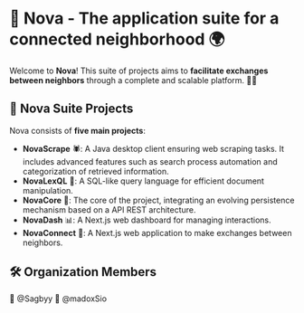 # 🌟 Nova - The application suite for a connected neighborhood 🌍

Welcome to **Nova**! This suite of projects aims to **facilitate exchanges between neighbors** through a complete and scalable platform. 🏡💬

## 📌 Nova Suite Projects

Nova consists of **five main projects**:

- **NovaScrape** 🕷️: A Java desktop client ensuring web scraping tasks. It includes advanced features such as search process automation and categorization of retrieved information.
- **NovaLexQL** 📜: A SQL-like query language for efficient document manipulation.
- **NovaCore** 🔧: The core of the project, integrating an evolving persistence mechanism based on a API REST architecture.
- **NovaDash** 📊: A Next.js web dashboard for managing interactions.
- **NovaConnect** 🔗: A Next.js web application to make exchanges between neighbors.

## 🛠️ Organization Members

👤 @Sagbyy
👤 @madoxSio  
